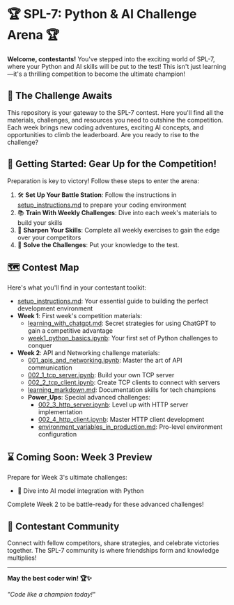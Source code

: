 # 🏆 SPL-7: Python & AI Challenge Arena 🏆

**Welcome, contestants!** You've stepped into the exciting world of SPL-7, where your Python and AI skills will be put to the test! This isn't just learning—it's a thrilling competition to become the ultimate champion!

## 🚀 The Challenge Awaits

This repository is your gateway to the SPL-7 contest. Here you'll find all the materials, challenges, and resources you need to outshine the competition. Each week brings new coding adventures, exciting AI concepts, and opportunities to climb the leaderboard. Are you ready to rise to the challenge?

## 🏁 Getting Started: Gear Up for the Competition!

Preparation is key to victory! Follow these steps to enter the arena:

1. 🛠️ **Set Up Your Battle Station**: Follow the instructions in [setup_instructions.md](./setup_instructions.md) to prepare your coding environment
2. 📚 **Train With Weekly Challenges**: Dive into each week's materials to build your skills
3. 💪 **Sharpen Your Skills**: Complete all weekly exercises to gain the edge over your competitors
4. 🧩 **Solve the Challenges**: Put your knowledge to the test.

## 🗺️ Contest Map

Here's what you'll find in your contestant toolkit:

- [setup_instructions.md](./setup_instructions.md): Your essential guide to building the perfect development environment
- **Week 1**: First week's competition materials:
  - [learning_with_chatgpt.md](./week1/learning_with_chatgpt.md): Secret strategies for using ChatGPT to gain a competitive advantage
  - [week1_python_basics.ipynb](./week1/week1_python_basics.ipynb): Your first set of Python challenges to conquer
- **Week 2**: API and Networking challenge materials:
  - [001_apis_and_networking.ipynb](./week2/001_apis_and_networking.ipynb): Master the art of API communication
  - [002_1_tcp_server.ipynb](./week2/power_ups/002_1_tcp_server.ipynb): Build your own TCP server
  - [002_2_tcp_client.ipynb](./week2/power_ups/002_2_tcp_client.ipynb): Create TCP clients to connect with servers
  - [learning_markdown.md](./week2/learning_markdown.md): Documentation skills for tech champions
  - **Power_Ups**: Special advanced challenges:
    - [002_3_http_server.ipynb](./week2/power_ups/002_3_http_server.ipynb): Level up with HTTP server implementation
    - [002_4_http_client.ipynb](./week2/power_ups/002_4_http_client.ipynb): Master HTTP client development
    - [environment_variables_in_production.md](./week2/power_ups/environment_variables_in_production.md): Pro-level environment configuration

## ⌛ Coming Soon: Week 3 Preview

Prepare for Week 3's ultimate challenges:
- 🤖 Dive into AI model integration with Python

Complete Week 2 to be battle-ready for these advanced challenges!

## 💬 Contestant Community

Connect with fellow competitors, share strategies, and celebrate victories together. The SPL-7 community is where friendships form and knowledge multiplies!

---

**May the best coder win! 🏆✨**

*"Code like a champion today!"*
